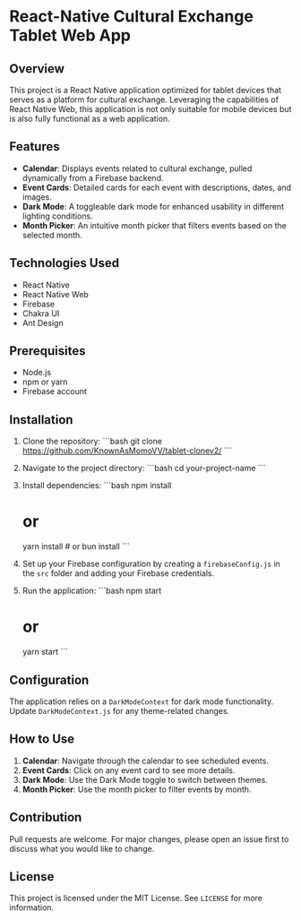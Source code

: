 # React-Native Cultural Exchange Tablet Web App

## Overview

This project is a React Native application optimized for tablet devices that serves as a platform for cultural exchange. Leveraging the capabilities of React Native Web, this application is not only suitable for mobile devices but is also fully functional as a web application.

## Features

- **Calendar**: Displays events related to cultural exchange, pulled dynamically from a Firebase backend.
- **Event Cards**: Detailed cards for each event with descriptions, dates, and images.
- **Dark Mode**: A toggleable dark mode for enhanced usability in different lighting conditions.
- **Month Picker**: An intuitive month picker that filters events based on the selected month.
  
## Technologies Used

- React Native
- React Native Web
- Firebase
- Chakra UI
- Ant Design

## Prerequisites

- Node.js
- npm or yarn
- Firebase account

## Installation

1. Clone the repository:
    \```bash
    git clone https://github.com/KnownAsMomoVV/tablet-clonev2/
    \```

2. Navigate to the project directory:
    \```bash
    cd your-project-name
    \```

3. Install dependencies:
    \```bash
    npm install
    # or
    yarn install
       # or
    bun install
    \```

5. Set up your Firebase configuration by creating a `firebaseConfig.js` in the `src` folder and adding your Firebase credentials.

6. Run the application:
    \```bash
    npm start
    # or
    yarn start
    \```

## Configuration

The application relies on a `DarkModeContext` for dark mode functionality. Update `DarkModeContext.js` for any theme-related changes.

## How to Use

1. **Calendar**: Navigate through the calendar to see scheduled events.
2. **Event Cards**: Click on any event card to see more details.
3. **Dark Mode**: Use the Dark Mode toggle to switch between themes.
4. **Month Picker**: Use the month picker to filter events by month.

## Contribution

Pull requests are welcome. For major changes, please open an issue first to discuss what you would like to change.

## License

This project is licensed under the MIT License. See `LICENSE` for more information.
